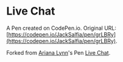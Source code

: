 # Live Chat

A Pen created on CodePen.io. Original URL: [https://codepen.io/JackSalfia/pen/grLBRy](https://codepen.io/JackSalfia/pen/grLBRy).



Forked from [Ariana Lynn](http://codepen.io/arianalynn/)'s Pen [Live Chat](http://codepen.io/arianalynn/pen/YqGeoz/).